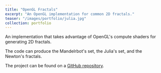```yaml
---
title: "OpenGL Fractals"
excerpt: "An OpenGL implementation for common 2D fractals."
teaser: "/images/portfolio/julia.jpg"
collection: portfolio
---
```


An implementation that takes advantage of OpenGL's compute shaders for generating 2D fractals.  

The code can produce the Mandelrbot's set, the Julia's set, and the Newton's fractals.

The project can be found on a [GitHub repository](https://github.com/filthynobleman/gpu-fractals).
